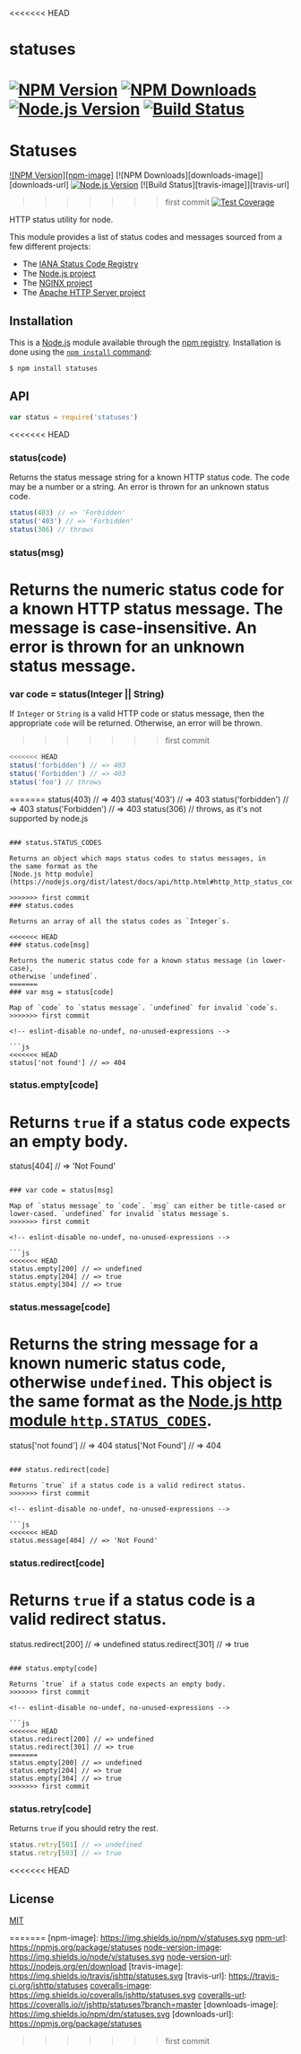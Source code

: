 <<<<<<< HEAD
# statuses

[![NPM Version][npm-version-image]][npm-url]
[![NPM Downloads][npm-downloads-image]][npm-url]
[![Node.js Version][node-version-image]][node-version-url]
[![Build Status][ci-image]][ci-url]
=======
# Statuses

[![NPM Version][npm-image]][npm-url]
[![NPM Downloads][downloads-image]][downloads-url]
[![Node.js Version][node-version-image]][node-version-url]
[![Build Status][travis-image]][travis-url]
>>>>>>> first commit
[![Test Coverage][coveralls-image]][coveralls-url]

HTTP status utility for node.

This module provides a list of status codes and messages sourced from
a few different projects:

  * The [IANA Status Code Registry](https://www.iana.org/assignments/http-status-codes/http-status-codes.xhtml)
  * The [Node.js project](https://nodejs.org/)
  * The [NGINX project](https://www.nginx.com/)
  * The [Apache HTTP Server project](https://httpd.apache.org/)

## Installation

This is a [Node.js](https://nodejs.org/en/) module available through the
[npm registry](https://www.npmjs.com/). Installation is done using the
[`npm install` command](https://docs.npmjs.com/getting-started/installing-npm-packages-locally):

```sh
$ npm install statuses
```

## API

<!-- eslint-disable no-unused-vars -->

```js
var status = require('statuses')
```

<<<<<<< HEAD
### status(code)

Returns the status message string for a known HTTP status code. The code
may be a number or a string. An error is thrown for an unknown status code.

<!-- eslint-disable no-undef -->

```js
status(403) // => 'Forbidden'
status('403') // => 'Forbidden'
status(306) // throws
```

### status(msg)

Returns the numeric status code for a known HTTP status message. The message
is case-insensitive. An error is thrown for an unknown status message.
=======
### var code = status(Integer || String)

If `Integer` or `String` is a valid HTTP code or status message, then the
appropriate `code` will be returned. Otherwise, an error will be thrown.
>>>>>>> first commit

<!-- eslint-disable no-undef -->

```js
<<<<<<< HEAD
status('forbidden') // => 403
status('Forbidden') // => 403
status('foo') // throws
```

=======
status(403) // => 403
status('403') // => 403
status('forbidden') // => 403
status('Forbidden') // => 403
status(306) // throws, as it's not supported by node.js
```

### status.STATUS_CODES

Returns an object which maps status codes to status messages, in
the same format as the
[Node.js http module](https://nodejs.org/dist/latest/docs/api/http.html#http_http_status_codes).

>>>>>>> first commit
### status.codes

Returns an array of all the status codes as `Integer`s.

<<<<<<< HEAD
### status.code[msg]

Returns the numeric status code for a known status message (in lower-case),
otherwise `undefined`.
=======
### var msg = status[code]

Map of `code` to `status message`. `undefined` for invalid `code`s.
>>>>>>> first commit

<!-- eslint-disable no-undef, no-unused-expressions -->

```js
<<<<<<< HEAD
status['not found'] // => 404
```

### status.empty[code]

Returns `true` if a status code expects an empty body.
=======
status[404] // => 'Not Found'
```

### var code = status[msg]

Map of `status message` to `code`. `msg` can either be title-cased or
lower-cased. `undefined` for invalid `status message`s.
>>>>>>> first commit

<!-- eslint-disable no-undef, no-unused-expressions -->

```js
<<<<<<< HEAD
status.empty[200] // => undefined
status.empty[204] // => true
status.empty[304] // => true
```

### status.message[code]

Returns the string message for a known numeric status code, otherwise
`undefined`. This object is the same format as the
[Node.js http module `http.STATUS_CODES`](https://nodejs.org/dist/latest/docs/api/http.html#http_http_status_codes).
=======
status['not found'] // => 404
status['Not Found'] // => 404
```

### status.redirect[code]

Returns `true` if a status code is a valid redirect status.
>>>>>>> first commit

<!-- eslint-disable no-undef, no-unused-expressions -->

```js
<<<<<<< HEAD
status.message[404] // => 'Not Found'
```

### status.redirect[code]

Returns `true` if a status code is a valid redirect status.
=======
status.redirect[200] // => undefined
status.redirect[301] // => true
```

### status.empty[code]

Returns `true` if a status code expects an empty body.
>>>>>>> first commit

<!-- eslint-disable no-undef, no-unused-expressions -->

```js
<<<<<<< HEAD
status.redirect[200] // => undefined
status.redirect[301] // => true
=======
status.empty[200] // => undefined
status.empty[204] // => true
status.empty[304] // => true
>>>>>>> first commit
```

### status.retry[code]

Returns `true` if you should retry the rest.

<!-- eslint-disable no-undef, no-unused-expressions -->

```js
status.retry[501] // => undefined
status.retry[503] // => true
```

<<<<<<< HEAD
## License

[MIT](LICENSE)

[ci-image]: https://badgen.net/github/checks/jshttp/statuses/master?label=ci
[ci-url]: https://github.com/jshttp/statuses/actions?query=workflow%3Aci
[coveralls-image]: https://badgen.net/coveralls/c/github/jshttp/statuses/master
[coveralls-url]: https://coveralls.io/r/jshttp/statuses?branch=master
[node-version-image]: https://badgen.net/npm/node/statuses
[node-version-url]: https://nodejs.org/en/download
[npm-downloads-image]: https://badgen.net/npm/dm/statuses
[npm-url]: https://npmjs.org/package/statuses
[npm-version-image]: https://badgen.net/npm/v/statuses
=======
[npm-image]: https://img.shields.io/npm/v/statuses.svg
[npm-url]: https://npmjs.org/package/statuses
[node-version-image]: https://img.shields.io/node/v/statuses.svg
[node-version-url]: https://nodejs.org/en/download
[travis-image]: https://img.shields.io/travis/jshttp/statuses.svg
[travis-url]: https://travis-ci.org/jshttp/statuses
[coveralls-image]: https://img.shields.io/coveralls/jshttp/statuses.svg
[coveralls-url]: https://coveralls.io/r/jshttp/statuses?branch=master
[downloads-image]: https://img.shields.io/npm/dm/statuses.svg
[downloads-url]: https://npmjs.org/package/statuses
>>>>>>> first commit
